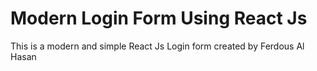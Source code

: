 # Modern Login Form Using React Js

<p>This is a modern and simple React Js Login form created by Ferdous Al Hasan</p>

